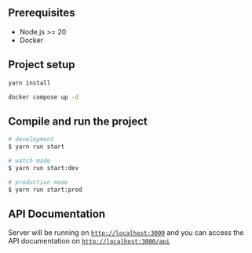 ## Prerequisites

- Node.js >= 20
- Docker

## Project setup

```bash
yarn install
```

```bash
docker compose up -d
```

## Compile and run the project

```bash
# development
$ yarn run start

# watch mode
$ yarn run start:dev

# production mode
$ yarn run start:prod
```

## API Documentation

Server will be running on [`http://localhost:3000`](http://localhost:3000) and you can access the API documentation on [`http://localhost:3000/api`](http://localhost:3000/api)